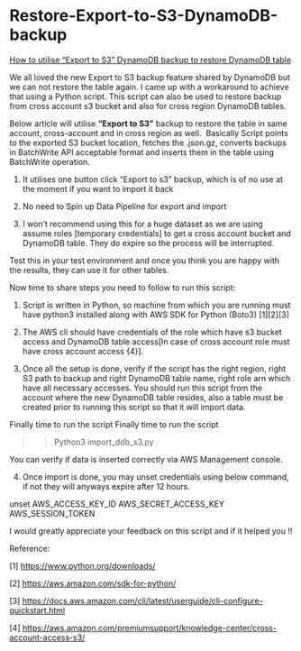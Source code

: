 # Restore-Export-to-S3-DynamoDB-backup

[How to utilise “Export to S3” DynamoDB backup to restore DynamoDB table](https://poonamkucheriya.wordpress.com/2020/12/08/how-to-utilise-export-to-s3-dynamodb-backup-to-restore-dynamodb-table/)

We all loved the new Export to S3 backup feature shared by DynamoDB but we can not restore the table again. I came up with a workaround to achieve that using a Python script. This script can also be used to restore backup from cross account s3 bucket and also for cross region DynamoDB tables.

Below article will utilise **“Export to S3”** backup to restore the table in same account, cross-account and in cross region as well.  Basically Script points to the exported S3 bucket location, fetches the .json.gz, converts backups in BatchWrite API acceptable format and inserts them in the table using BatchWrite operation.

1. It utilises one button click “Export to s3” backup, which is of no use at the moment if you want to import it back 

2. No need to Spin up Data Pipeline for export and import

3. I won’t recommend using this for a huge dataset as we are using assume roles [temporary credentials] to get a cross account bucket and DynamoDB table. They do expire so the process will be interrupted. 

Test this in your test environment and once you think you are happy with the results, they can use it for other tables. 

Now time to share steps you need to follow to run this script:

1. Script is written in Python, so machine from which you are running must have python3 installed along with AWS SDK for Python (Boto3) [1][2][3]

2. The AWS cli should have credentials of the role which have s3 bucket access and DynamoDB table access[In case of cross account role must have cross account access {4}].

3. Once all the setup is done, verify if the script has the right region, right S3 path to backup and right DynamoDB table name, right role arn which have all necessary accesses. You should run this script from the account where the new DynamoDB table resides, also a table must be created prior to running this script so that it will import data. 

Finally time to run the script Finally time to run the script

>> Python3 import_ddb_s3.py

You can verify if data is inserted correctly via AWS Management console.

4. Once import is done, you may unset credentials using below command, if not they will anyways expire after 12 hours.

unset AWS_ACCESS_KEY_ID AWS_SECRET_ACCESS_KEY AWS_SESSION_TOKEN

I would greatly appreciate your feedback on this script and if it helped you !! 

Reference:

[1] https://www.python.org/downloads/

[2] https://aws.amazon.com/sdk-for-python/

[3] https://docs.aws.amazon.com/cli/latest/userguide/cli-configure-quickstart.html

[4] https://aws.amazon.com/premiumsupport/knowledge-center/cross-account-access-s3/
